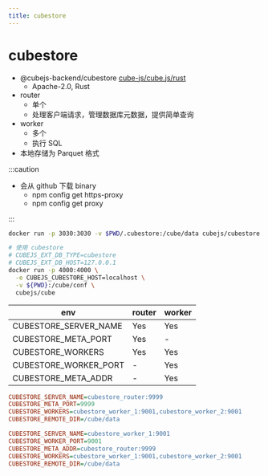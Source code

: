 ```yaml
---
title: cubestore
---
```


# cubestore

- @cubejs-backend/cubestore [cube-js/cube.js/rust](https://github.com/cube-js/cube.js/tree/master/rust)
  - Apache-2.0, Rust
- router
  - 单个
  - 处理客户端请求，管理数据库元数据，提供简单查询
- worker
  - 多个
  - 执行 SQL
- 本地存储为 Parquet 格式

:::caution

- 会从 github 下载 binary
  - npm config get https-proxy
  - npm config get proxy

:::

```bash
docker run -p 3030:3030 -v $PWD/.cubestore:/cube/data cubejs/cubestore

# 使用 cubestore
# CUBEJS_EXT_DB_TYPE=cubestore
# CUBEJS_EXT_DB_HOST=127.0.0.1
docker run -p 4000:4000 \
  -e CUBEJS_CUBESTORE_HOST=localhost \
  -v ${PWD}:/cube/conf \
  cubejs/cube
```

| env                   | router | worker |
| --------------------- | ------ | ------ |
| CUBESTORE_SERVER_NAME | Yes    | Yes    |
| CUBESTORE_META_PORT   | Yes    | -      |
| CUBESTORE_WORKERS     | Yes    | Yes    |
| CUBESTORE_WORKER_PORT | -      | Yes    |
| CUBESTORE_META_ADDR   | -      | Yes    |

```ini title="router,env"
CUBESTORE_SERVER_NAME=cubestore_router:9999
CUBESTORE_META_PORT=9999
CUBESTORE_WORKERS=cubestore_worker_1:9001,cubestore_worker_2:9001
CUBESTORE_REMOTE_DIR=/cube/data
```

```ini title="worker.env"
CUBESTORE_SERVER_NAME=cubestore_worker_1:9001
CUBESTORE_WORKER_PORT=9001
CUBESTORE_META_ADDR=cubestore_router:9999
CUBESTORE_WORKERS=cubestore_worker_1:9001,cubestore_worker_2:9001
CUBESTORE_REMOTE_DIR=/cube/data
```
